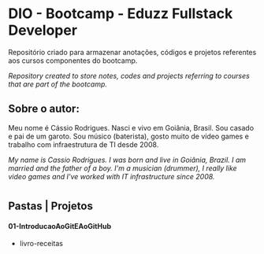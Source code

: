 # DIO - Bootcamp - Eduzz Fullstack Developer

Repositório criado para armazenar anotações, códigos e projetos referentes aos cursos componentes do bootcamp.

*Repository created to store notes, codes and projects referring to courses that are part of the bootcamp.*

## Sobre o autor: 

Meu nome é Cássio Rodrigues. Nasci e vivo em Goiânia, Brasil. Sou casado e pai de um garoto. Sou músico (baterista), gosto muito de vídeo games e trabalho com infraestrutura de TI desde 2008.

*My name is Cassio Rodrigues. I was born and live in Goiânia, Brazil. I am married and the father of a boy. I'm a musician (drummer), I really like video games and I've worked with IT infrastructure since 2008.*

# 

## Pastas | Projetos

#### 01-IntroducaoAoGitEAoGitHub

- livro-receitas

